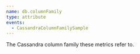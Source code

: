 ```yaml
---
name: db.columnFamily
type: attribute
events:
  - CassandraColumnFamilySample
---
```


The Cassandra column family these metrics refer to.